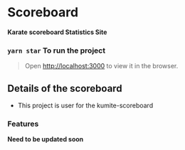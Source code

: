# Scoreboard

**Karate scoreboard  Statistics Site**
###  `yarn star` To run the project

> Open [http://localhost:3000](http://localhost:3000) to view it in the browser.

## Details of the scoreboard
  - This project is user for the kumite-scoreboard


  ### Features
   **Need to be updated soon**
